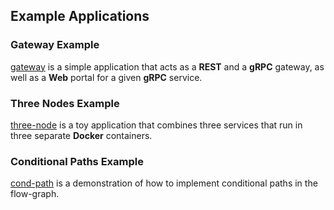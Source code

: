 ## Example Applications


### Gateway Example

[gateway](gateway/README.md) is a simple application that acts as a **REST** and a **gRPC** gateway, as well as a **Web** portal for a given  **gRPC** service.


### Three Nodes Example

[three-node](three-node/README.md) is a toy application that combines three services that run in three separate **Docker** containers.


### Conditional Paths Example

[cond-path](cond-path/README.md) is a demonstration of how to implement conditional paths in the flow-graph.

